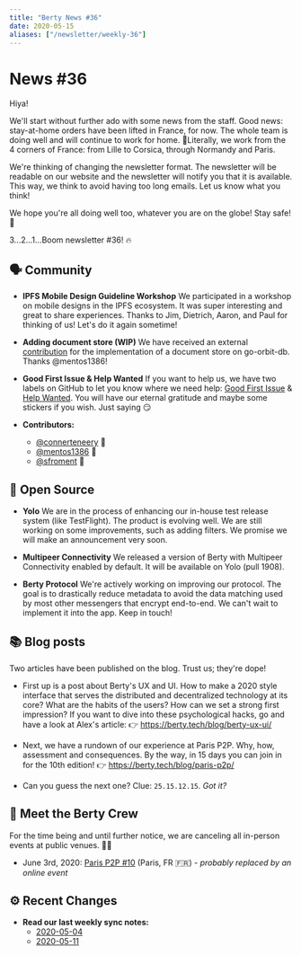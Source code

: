 ```yaml
---
title: "Berty News #36"
date: 2020-05-15
aliases: ["/newsletter/weekly-36"]
---
```


# News #36

Hiya!

We'll start without further ado with some news from the staff. Good news: stay-at-home orders have been lifted in France, for now. The whole team is doing well and will continue to work for home. 🏡Literally, we work from the 4 corners of France: from Lille to Corsica, through Normandy and Paris. 

We're thinking of changing the newsletter format. The newsletter will be readable on our website and the newsletter will notify you that it is available. This way, we think to avoid having too long emails. Let us know what you think! 

We hope you're all doing well too, whatever you are on the globe! Stay safe! 🧡

3...2...1...Boom newsletter #36! 🔥


## 🗣️ Community

* **IPFS Mobile Design Guideline Workshop**
We participated in a workshop on mobile designs in the IPFS ecosystem. It was super interesting and great to share experiences. Thanks to Jim, Dietrich, Aaron, and Paul for thinking of us! Let's do it again sometime!

* **Adding document store (WIP)**
We have received an external [contribution](https://github.com/berty/go-orbit-db/pull/36) for the implementation of a document store on go-orbit-db. Thanks @mentos1386! 

* **Good First Issue & Help Wanted**
If you want to help us, we have two labels on GitHub to let you know where we need help: [Good First Issue](https://github.com/berty/berty/issues?q=is%3Aissue+is%3Aopen+label%3A%22good+first+issue%22) & [Help Wanted](https://github.com/berty/berty/issues?q=is%3Aissue+is%3Aopen+label%3A%22help+wanted%22). You will have our eternal gratitude and maybe some stickers if you wish. Just saying 😏

* **Contributors:**
    * [@connerteneery](https://github.com/connertennery) 🙏
    * [@mentos1386](https://github.com/mentos1386) 🙏
    * [@sfroment](https://github.com/sfroment) 🙏

## 🚀 Open Source

* **Yolo**
We are in the process of enhancing our in-house test release system (like TestFlight). The product is evolving well. We are still working on some improvements, such as adding filters. We promise we will make an announcement very soon.  

* **Multipeer Connectivity**
We released a version of Berty with Multipeer Connectivity enabled by default. It will be available on Yolo (pull 1908).

* **Berty Protocol**
We're actively working on improving our protocol. The goal is to drastically reduce metadata to avoid the data matching used by most other messengers that encrypt end-to-end. We can't wait to implement it into the app. Keep in touch!


## 📚 Blog posts

Two articles have been published on the blog. Trust us; they're dope!

* First up is a post about Berty's UX and UI. How to make a 2020 style interface that serves the distributed and decentralized technology at its core?  What are the habits of the users? How can we set a strong first impression? If you want to dive into these psychological hacks, go and have a look at Alex's article: 
👉 https://berty.tech/blog/berty-ux-ui/

* Next, we have a rundown of our experience at Paris P2P. Why, how, assessment and consequences. By the way, in 15 days you can join in for the 10th edition! 
👉 https://berty.tech/blog/paris-p2p/

* Can you guess the next one? Clue: `25.15.12.15`. _Got it?_

## 🎉 Meet the Berty Crew

For the time being and until further notice, we are canceling all in-person events at public venues. 🚧🚧


* June 3rd, 2020: [Paris P2P #10](https://p2p.paris/en/event/monthly-10/) (Paris, FR 🇫🇷) - _probably replaced by an online event_


## ⚙️ Recent Changes



* **Read our last weekly sync notes:**
    * [2020-05-04](https://github.com/berty/community/blob/master/meeting-notes/2020/Q2/2020-05-04--staff-team-weekly-sync.md)
    * [2020-05-11](https://github.com/berty/community/blob/master/meeting-notes/2020/Q2/2020-05-11--staff-team-weekly-sync.md)

